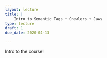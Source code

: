 ```yaml
---
layout: lecture
title: |
    Intro to Semantic Tags + Crawlers + Jaws
type: lecture
draft: 1
due_date: 2020-04-13

---
```


Intro to the course!